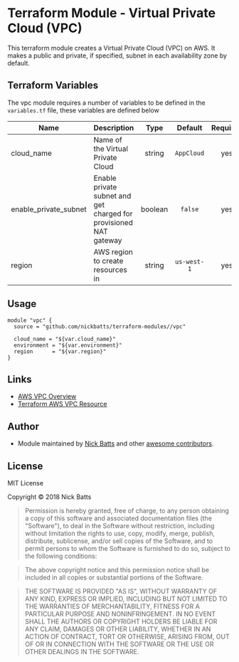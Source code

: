 # Terraform Module - Virtual Private Cloud (VPC)
This terraform module creates a Virtual Private Cloud (VPC) on AWS. It makes a public and private, if specified, subnet in each availability zone by default.

## Terraform Variables
The vpc module requires a number of variables to be defined in the `variables.tf` file, these variables are defined below

| Name | Description | Type | Default | Required |
|------|-------------|:----:|:-----:|:-----:|
| cloud_name | Name of the Virtual Private Cloud | string | `AppCloud` | yes |
| enable_private_subnet | Enable private subnet and get charged for provisioned NAT gateway | boolean | `false` | yes |
| region | AWS region to create resources in | string | `us-west-1` | yes |

## Usage
```
module "vpc" {
  source = "github.com/nickbatts/terraform-modules//vpc"

  cloud_name = "${var.cloud_name}"
  environment = "${var.environment}"
  region      = "${var.region}"
}
```

## Links
- [AWS VPC Overview](https://aws.amazon.com/vpc/)
- [Terraform AWS VPC Resource](https://www.terraform.io/docs/providers/aws/r/vpc.html)

## Author
* Module maintained by [Nick Batts](https://github.com/nickbatts) and other [awesome contributors](https://github.com/nickbatts/terraform-modules/graphs/contributors).

## License
MIT License

Copyright © 2018 Nick Batts

>Permission is hereby granted, free of charge, to any person obtaining a copy
of this software and associated documentation files (the "Software"), to deal
in the Software without restriction, including without limitation the rights
to use, copy, modify, merge, publish, distribute, sublicense, and/or sell
copies of the Software, and to permit persons to whom the Software is
furnished to do so, subject to the following conditions:

>The above copyright notice and this permission notice shall be included in all
copies or substantial portions of the Software.

>THE SOFTWARE IS PROVIDED "AS IS", WITHOUT WARRANTY OF ANY KIND, EXPRESS OR
IMPLIED, INCLUDING BUT NOT LIMITED TO THE WARRANTIES OF MERCHANTABILITY,
FITNESS FOR A PARTICULAR PURPOSE AND NONINFRINGEMENT. IN NO EVENT SHALL THE
AUTHORS OR COPYRIGHT HOLDERS BE LIABLE FOR ANY CLAIM, DAMAGES OR OTHER
LIABILITY, WHETHER IN AN ACTION OF CONTRACT, TORT OR OTHERWISE, ARISING FROM,
OUT OF OR IN CONNECTION WITH THE SOFTWARE OR THE USE OR OTHER DEALINGS IN THE
SOFTWARE.